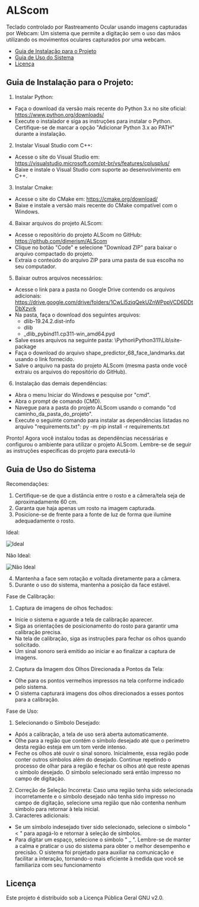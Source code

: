 # ALScom
Teclado controlado por Rastreamento Ocular usando imagens capturadas por Webcam: Um sistema que permite a digitação sem o uso das mãos utilizando os movimentos oculares capturados por uma webcam.

- [Guia de Instalação para o Projeto](#guia-de-instalação-para-o-projeto)
- [Guia de Uso do Sistema](#guia-de-uso-do-sistema)
- [Licença](#licença)

## Guia de Instalação para o Projeto:
1. Instalar Python:
- Faça o download da versão mais recente do Python 3.x no site oficial: 
  https://www.python.org/downloads/
- Execute o instalador e siga as instruções para instalar o Python.
    Certifique-se de marcar a opção "Adicionar Python 3.x ao PATH" durante a instalação.
   
2. Instalar Visual Studio com C++:
- Acesse o site do Visual Studio em: 
    https://visualstudio.microsoft.com/pt-br/vs/features/cplusplus/
- Baixe e instale o Visual Studio com suporte ao desenvolvimento em C++.

3. Instalar Cmake:
- Acesse o site do CMake em: https://cmake.org/download/
- Baixe e instale a versão mais recente do CMake compatível com o Windows.

4. Baixar arquivos do projeto ALScom:
- Acesse o repositório do projeto ALScom no GitHub: 
    https://github.com/dimerism/ALScom
- Clique no botão "Code" e selecione "Download ZIP" para baixar o arquivo 
    compactado do projeto.
- Extraia o conteúdo do arquivo ZIP para uma pasta de sua escolha no seu computador.

5. Baixar outros arquivos necessários:
- Acesse o link para a pasta no Google Drive contendo os arquivos adicionais: 
    https://drive.google.com/drive/folders/1CwLl5zjqQekUZnWPppVCD6DDtDbXzvrk
- Na pasta, faça o download dos seguintes arquivos:
  - dlib-19.24.2.dist-info
  - dlib
  - _dlib_pybind11.cp311-win_amd64.pyd
- Salve esses arquivos na seguinte pasta: \Python\Python311\Lib\site-package
- Faça o download do arquivo shape_predictor_68_face_landmarks.dat usando o link 
    fornecido.
- Salve o arquivo na pasta do projeto ALScom (mesma pasta onde você extraiu os arquivos do
    repositório do GitHub).
   
6. Instalação das demais dependências:
- Abra o menu Iniciar do Windows e pesquise por "cmd".
- Abra o prompt de comando (CMD).
- Navegue para a pasta do projeto ALScom usando o comando "cd 
    caminho_da_pasta_do_projeto".
- Execute o seguinte comando para instalar as dependências listadas no arquivo 
    "requirements.txt":
    py -m pip install -r requirements.txt
   
Pronto! Agora você instalou todas as dependências necessárias e configurou o ambiente para utilizar
o projeto ALScom. Lembre-se de seguir as instruções específicas do projeto para executá-lo 

## Guia de Uso do Sistema
Recomendações:
1. Certifique-se de que a distância entre o rosto e a câmera/tela seja de aproximadamente 60 
  cm.
2. Garanta que haja apenas um rosto na imagem capturada.
3. Posicione-se de frente para a fonte de luz de forma que ilumine adequadamente o rosto.
   
  Ideal:

  ![Ideal](https://i.imgur.com/vRNb2bK.png)
  
  Não Ideal:
  
  ![Não Ideal](https://i.imgur.com/CwjAkSq.png)
  
4. Mantenha a face sem rotação e voltada diretamente para a câmera.
5. Durante o uso do sistema, mantenha a posição da face estável.
   
Fase de Calibração:
1. Captura de imagens de olhos fechados:
- Inicie o sistema e aguarde a tela de calibração aparecer.
- Siga as orientações de posicionamento do rosto para garantir uma calibração precisa.
- Na tela de calibração, siga as instruções para fechar os olhos quando solicitado.
- Um sinal sonoro será emitido ao iniciar e ao finalizar a captura de imagens.

2. Captura da Imagem dos Olhos Direcionada a Pontos da Tela:
- Olhe para os pontos vermelhos impressos na tela conforme indicado pelo sistema.
- O sistema capturará imagens dos olhos direcionados a esses pontos para a calibração.

Fase de Uso:
1. Selecionando o Símbolo Desejado:
- Após a calibração, a tela de uso será aberta automaticamente.
- Olhe para a região que contém o símbolo desejado até que o perímetro desta região esteja 
    em um tom verde intenso.
- Feche os olhos até ouvir o sinal sonoro.
    Inicialmente, essa região pode conter outros símbolos além do desejado. Continue repetindo o 
    processo de olhar para a região e fechar os olhos até que reste apenas o símbolo desejado. O 
    símbolo selecionado será então impresso no campo de digitação.
 2. Correção de Seleção Incorreta:
    Caso uma região tenha sido selecionada incorretamente e o símbolo desejado não tenha sido 
    impresso no campo de digitação, selecione uma região que não contenha nenhum símbolo para 
    retornar à tela inicial.
 3. Caracteres adicionais:
- Se um símbolo indesejado tiver sido selecionado, selecione o símbolo " < " para 
    apagá-lo e retornar à seleção de símbolos.
- Para digitar um espaço, selecione o símbolo " _ ". 
    Lembre-se de manter a calma e praticar o uso do sistema para obter o melhor desempenho e 
    precisão. O sistema foi projetado para auxiliar na comunicação e facilitar a interação, tornando-o 
    mais eficiente à medida que você se familiariza com seu funcionamento

## Licença
  Este projeto é distribuído sob a Licença Pública Geral GNU v2.0.
